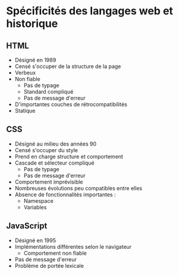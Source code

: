 # Spécificités des langages web et historique

## HTML

* Désigné en 1989
* Censé s'occuper de la structure de la page
* Verbeux
* Non fiable
  * Pas de typage
  * Standard compliqué
  * Pas de message d'erreur
* D'importantes couches de rétrocompatibilités
* Statique

## CSS

* Désigné au milieu des années 90
* Censé s'occuper du style
* Prend en charge structure et comportement
* Cascade et sélecteur compliqué
  * Pas de typage
  * Pas de message d'erreur
* Comportement imprévisible
* Nombreuses évolutions peu compatibles entre elles
* Absence de fonctionnalités importantes :
  * Namespace
  * Variables

## JavaScript

* Désigné en 1995
* Implémentations différentes selon le navigateur
  * Comportement non fiable
* Pas de message d'erreur
* Problème de portée lexicale



